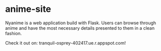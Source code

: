 # anime-site

Nyanime is a web application build with Flask. Users can browse through anime and have the most necessary details presented to them in a clean fashion.

Check it out on: tranquil-osprey-402417.ue.r.appspot.com! 
